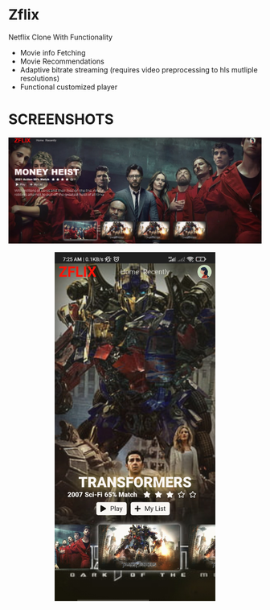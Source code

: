 # Zflix
Netflix Clone
With Functionality
- Movie info Fetching
- Movie Recommendations
- Adaptive bitrate streaming (requires video preprocessing to hls mutliple resolutions)
- Functional customized player


# SCREENSHOTS
![alt text](https://github.com/Admin368/Zflix/blob/main/screenshots/index_desktop.png?raw=true)
<p align="center">
    <img src="https://github.com/Admin368/Zflix/blob/main/screenshots/index_mobile.jpg" style="justify-self:center" width="320"/>
</p>
